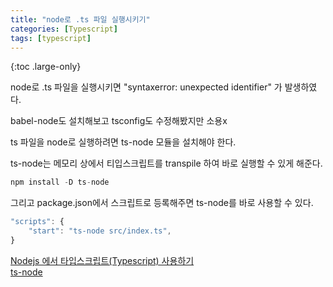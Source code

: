 ```yaml
---
title: "node로 .ts 파일 실행시키기"
categories: [Typescript]
tags: [typescript]
---
```


{:toc .large-only}

node로 .ts 파일을 실행시키면 "syntaxerror: unexpected identifier" 가 발생하였다.

babel-node도 설치해보고 tsconfig도 수정해봤지만 소용x

ts 파일을 node로 실행하려면 ts-node 모듈을 설치해야 한다.

ts-node는 메모리 상에서 티입스크립트를 transpile 하여 바로 실행할 수 있게 해준다.

```js
npm install -D ts-node
```

그리고 package.json에서 스크립트로 등록해주면 ts-node를 바로 사용할 수 있다.

```js
"scripts": {
    "start": "ts-node src/index.ts",
}
```

[Nodejs 에서 타입스크립트(Typescript) 사용하기](http://cosmiclatte.co.kr/nodejs-%EC%97%90%EC%84%9C-%ED%83%80%EC%9E%85%EC%8A%A4%ED%81%AC%EB%A6%BD%ED%8A%B8typescript-%EC%82%AC%EC%9A%A9%ED%95%98%EA%B8%B0/)<br/>
[ts-node](https://www.npmjs.com/package/ts-node)
